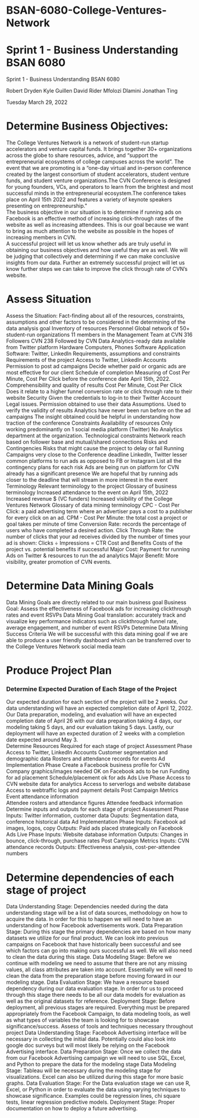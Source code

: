 # BSAN-6080-College-Ventures-Network
# Sprint 1 - Business Understanding BSAN 6080


Sprint 1 - Business Understanding BSAN 6080








Robert Dryden
Kyle Guillen
David Rider
 Mfolozi Dlamini
Jonathan Ting








Tuesday March 29, 2022

# Determine Business Objectives:

The College Ventures Network is a network of student-run startup accelerators and venture capital funds. It brings together 30+ organizations across the globe to share resources, advice, and “support the entrepreneurial ecosystems of college campuses across the world”. 
The event that we are promoting is a “one-day virtual and in-person conference created by the largest consortium of student accelerators, student venture funds, and student venture organizations.The CVN Conference is designed for young founders, VCs, and operators to learn from the brightest and most successful minds in the entrepreneurial ecosystem.The conference takes place on April 15th 2022 and features a variety of keynote speakers presenting on entrepreneurship." <br />
The business objective in our situation is to determine if running ads on Facebook is an effective method of increasing click-through rates of the website as well as increasing attendees. This is our goal because we want to bring as much attention to the website as possible in the hopes of increasing members in CVN. <br />
A successful project will let us know whether ads are truly useful in obtaining our business objectives and how useful they are as well. We will be judging that collectively and determining if we can make conclusive insights from our data. Further an extremely successful project will let us know further steps we can take to improve the click through rate of CVN’s website. 



# Assess Situation
Assess the Situation: Fact-finding about all of the resources, constraints, assumptions and other factors to be considered in the determining of the data analysis goal
Inventory of resources
Personnel
 Global network of 50+ student-run organizations
11 members in the Management Team at CVN
316 Followers CVN
238 Followed by CVN
Data
Analytics-ready data available from Twitter platform
Hardware
Computers, Phones
Software
Application Software: Twitter, LinkedIn
Requirements, assumptions and constraints
Requirements of the project
Access to Twitter, LinkedIn Accounts
Permission to post ad campaigns
Decide whether paid or organic ads are most effective for our client
Schedule of completion
Measuring of Cost Per Minute, Cost Per Click before the conference date April 15th, 2022.
Comprehensibility and quality of results
Cost Per Minute, Cost Per Click
Does it relate to a higher funnel conversion rate or click through rate to their website
Security
Given the credentials to log-in to their Twitter Account
Legal issues.
Permission obtained to use their data
Assumptions. Used to verify the validity of results
Analytics have never been run before on the ad campaigns
The insight obtained could be helpful in understanding how traction of the conference
Constraints
Availability of resources
Only working predominantly on 1 social media platform (Twitter)
No Analytics department at the organization. 
Technological constraints
Network reach based on follower base and mutual/shared connections
Risks and Contingencies
Risks that might cause the project to delay or fail
Running Campaigns very close to the Conference deadline
LinkedIn, Twitter lesser common platforms to run ads as opposed to FB or Instagram
List all the contingency plans for each risk 
Ads are being run on platform for CVN already has a significant presence
We are hopeful that by running ads closer to the deadline that will stream in more interest in the event
Terminology
Relevant terminology to the project
Glossary of business terminology
Increased attendance to the event on April 15th, 2022 
Increased revenue $ (VC funders)
Increased visibility of the College Ventures Network
Glossary of data mining terminology
CPC - Cost Per Click: a paid advertising term where an advertiser pays a cost to a publisher for every click on an ad. 
CPM - Cost Per Minute: the total cost a project or goal takes per minute of time
Conversion Rate:  records the percentage of users who have completed a desired action.
Click Through Rate: the number of clicks that your ad receives divided by the number of times your ad is shown:
 Clicks ÷ Impressions = CTR
Cost and Benefits
Costs of the project vs. potential benefits if successful
Major Cost: Payment for running Ads on Twitter & resources to run the ad analytics
Major Benefit: More visibility, greater promotion of CVN events.





# Determine Data Mining Goals
Data Mining Goals are directly related to our main business goal
Business Goal: Assess the effectiveness of Facebook ads for increasing clickthrough rates and event RSVPs 
Data Mining Goal translation: accurately track and visualize key performance indicators such as clickthrough funnel rate, average engagement, and number of event RSVPs
Determine Data MIning Success Criteria
We will be successful with this data mining goal if we are able to produce a user friendly dashboard which can be transferred over to the College Ventures Network social media team

# Produce Project Plan
### Determine Expected Duration of Each Stage of the Project 
Our expected duration for each section of the project will be 2 weeks. Our data understanding will have an expected completion date of April 12, 2022. Our Data preparation, modeling, and evaluation will have an expected completion date of April 26 with our data preparation taking 4 days, our modeling taking 5 days, and our evaluation taking 5 days. Lastly, our deployment will have an expected duration of 2 weeks with a completion date expected around May 3. <br />
Determine Resources Required for each stage of project 
Assessment Phase
Access to Twitter, LinkedIn Accounts
Customer segmentation and demographic data
Rosters and attendance records for events
Ad Implementation Phase
Create a Facebook business profile for CVN
Company graphics/images needed
OK on Facebook ads to be run
Funding for ad placement
Schedule/placement ok for ads
Ads Live Phase
Access to CVN website data for analytics
Access to serverlogs and website database
Access to webtraffic logs and payment details
Post Campaign Metrics
Event attendance information	
Attendee rosters and attendance figures
Attendee feedback information
Determine inputs and outputs for each stage of project
Assessment Phase
Inputs: Twitter information, customer data
Ouputs: Segmentation data, conference historical data
Ad Implementation Phase
Inputs: Facebook ad images, logos, copy
Outputs: Paid ads placed strategically on Facebook
Ads Live Phase
Inputs: Website database information
Outputs: Changes in bounce, click-through, purchase rates
Post Campaign Metrics
Inputs: CVN attendance records
Outputs: Effectiveness analysis, cost-per-attendee numbers


# Determine dependencies of each stage of project
Data Understanding Stage:
Dependencies needed during the data understanding stage will be a list of data sources, methodology on how to acquire the data.  In order for this to happen we will need to have an understanding of how Facebook advertisements work. 
Data Preparation Stage:
During this stage the primary dependencies are based on how many datasets we utilize for our final product.  We can look into previous campaigns on Facebook that have historically been successful and see which factors can go into making ours successful as well.  We will also need to clean the data during this stage.
Data Modeling Stage:
Before we continue with modeling we need to assume that there are not any missing values, all class attributes are taken into account.  Essentially we will need to clean the data from the preparation stage before moving forward in our modeling stage. 
Data Evaluation Stage:
We have a resource based dependency during our data evaluation stage.  In order for us to proceed through this stage there needs to be all our data models for evaluation as well as the original datasets for reference. 
Deployment Stage:
Before deployment, all previous stages are required.  Everything must be prepared appropriately from the Facebook Campaign, to data modeling tools, as well as what types of variables the team is looking for to showcase significance/success.
Assess of tools and techniques necessary throughout project
Data Understanding Stage:
Facebook Advertising interface will be necessary in collecting the initial data.  Potentially could also look into google doc surveys but will most likely be relying on the Facebook Advertising interface. 
Data Preparation Stage:
Once we collect the data from our Facebook Advertising campaign we will need to use SQL, Excel, and Python to prepare the data for the modeling stage
Data Modeling Stage:
Tableau will be necessary during the modeling stage for visualizations.  Excel can also be utilized during this stage for more basic graphs.
Data Evaluation Stage:
For the Data evaluation stage we can use R, Excel, or Python in order to evaluate the data using varying techniques to showcase significance.  Examples could be regression lines, chi square tests, linear regression predictive models.
Deployment Stage:
Proper documentation on how to deploy a future advertising. 



